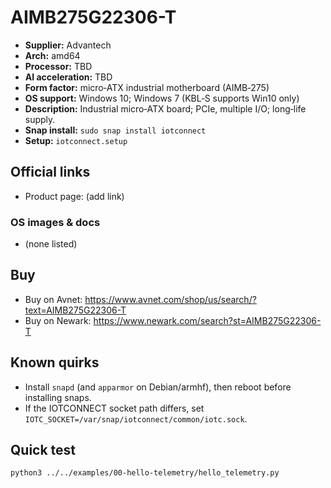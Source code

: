 # AIMB275G22306-T

- **Supplier:** Advantech
- **Arch:** amd64
- **Processor:** TBD
- **AI acceleration:** TBD
- **Form factor:** micro‑ATX industrial motherboard (AIMB‑275)
- **OS support:** Windows 10; Windows 7 (KBL‑S supports Win10 only)
- **Description:** Industrial micro‑ATX board; PCIe, multiple I/O; long‑life supply.
- **Snap install:** `sudo snap install iotconnect`
- **Setup:** `iotconnect.setup`

## Official links
- Product page: (add link)

### OS images & docs
- (none listed)

## Buy
- Buy on Avnet: https://www.avnet.com/shop/us/search/?text=AIMB275G22306-T
- Buy on Newark: https://www.newark.com/search?st=AIMB275G22306-T

## Known quirks
- Install `snapd` (and `apparmor` on Debian/armhf), then reboot before installing snaps.
- If the IOTCONNECT socket path differs, set `IOTC_SOCKET=/var/snap/iotconnect/common/iotc.sock`.

## Quick test
```bash
python3 ../../examples/00-hello-telemetry/hello_telemetry.py
```
